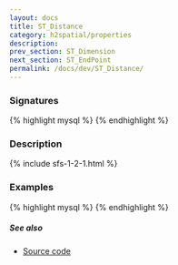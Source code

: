 ```yaml
---
layout: docs
title: ST_Distance
category: h2spatial/properties
description: 
prev_section: ST_Dimension
next_section: ST_EndPoint
permalink: /docs/dev/ST_Distance/
---
```


### Signatures

{% highlight mysql %}
{% endhighlight %}

### Description



{% include sfs-1-2-1.html %}

### Examples

{% highlight mysql %}
{% endhighlight %}

##### See also

* <a href="https://github.com/irstv/H2GIS/blob/master/h2spatial/src/main/java/org/h2gis/h2spatial/internal/function/spatial/properties/ST_Distance.java" target="_blank">Source code</a>
